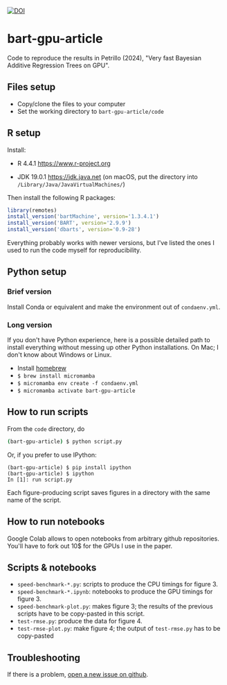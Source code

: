 [![DOI](https://zenodo.org/badge/880171976.svg)](https://doi.org/10.5281/zenodo.14010504)

# bart-gpu-article

Code to reproduce the results in Petrillo (2024), "Very fast Bayesian Additive Regression Trees on GPU".

## Files setup

* Copy/clone the files to your computer
* Set the working directory to `bart-gpu-article/code`

## R setup

Install:

  * R 4.4.1 https://www.r-project.org
  
  * JDK 19.0.1 https://jdk.java.net (on macOS, put the directory into `/Library/Java/JavaVirtualMachines/`)

Then install the following R packages:

```R
library(remotes)
install_version('bartMachine', version='1.3.4.1')
install_version('BART', version='2.9.9')
install_version('dbarts', version='0.9-28')
```

Everything probably works with newer versions, but I've listed the ones I used to run the code myself for reproducibility.

## Python setup

### Brief version

Install Conda or equivalent and make the environment out of `condaenv.yml`.

### Long version

If you don't have Python experience, here is a possible detailed path to install everything without messing up other Python installations. On Mac; I don't know about Windows or Linux.

* Install [homebrew](https://brew.sh)
* `$ brew install micromamba`
* `$ micromamba env create -f condaenv.yml`
* `$ micromamba activate bart-gpu-article`

## How to run scripts

From the `code` directory, do

```sh
(bart-gpu-article) $ python script.py
```

Or, if you prefer to use IPython:

```sh:
(bart-gpu-article) $ pip install ipython
(bart-gpu-article) $ ipython
In [1]: run script.py
```

Each figure-producing script saves figures in a directory with the same name of the script.

## How to run notebooks

Google Colab allows to open notebooks from arbitrary github repositories. You'll have to fork out 10$ for the GPUs I use in the paper.

## Scripts & notebooks

* `speed-benchmark-*.py`: scripts to produce the CPU timings for figure 3.
* `speed-benchmark-*.ipynb`: notebooks to produce the GPU timings for figure 3.
* `speed-benchmark-plot.py`: makes figure 3; the results of the previous scripts have to be copy-pasted in this script.
* `test-rmse.py`: produce the data for figure 4.
* `test-rmse-plot.py`: make figure 4; the output of `test-rmse.py` has to be copy-pasted

## Troubleshooting

If there is a problem, [open a new issue on github](https://github.com/Gattocrucco/bart-gpu-article/issues).
